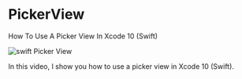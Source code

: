 # PickerView
How To Use A Picker View In Xcode 10 (Swift)

![swift Picker View](https://i.ibb.co/Yh4m1PK/pickerview.png)

In this video, I show you how to use a picker view in Xcode 10 (Swift).
